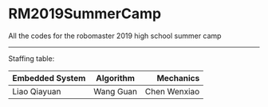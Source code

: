 # RM2019SummerCamp
All the codes for the robomaster 2019 high school summer camp
 ***
Staffing table:

Embedded System|Algorithm|Mechanics
---|:--:|---:
Liao Qiayuan |Wang Guan|Chen Wenxiao

